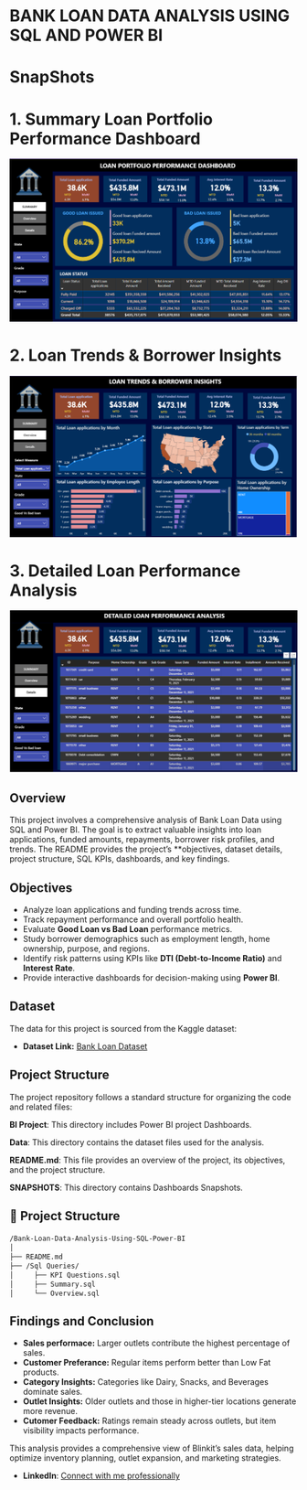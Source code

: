 # BANK LOAN DATA ANALYSIS USING SQL AND POWER BI

# SnapShots
# 1. Summary Loan Portfolio Performance Dashboard
![](https://github.com/tktejas117/Bank-Loan-Data-Analysis-Using-SQL-Power-BI/blob/main/Snapshots/Summary.png)

# 2. Loan Trends & Borrower Insights
![](https://github.com/tktejas117/Bank-Loan-Data-Analysis-Using-SQL-Power-BI/blob/main/Snapshots/Overview.png)

# 3. Detailed Loan Performance Analysis
![](https://github.com/tktejas117/Bank-Loan-Data-Analysis-Using-SQL-Power-BI/blob/main/Snapshots/Details.png) 

## Overview
This project involves a comprehensive analysis of Bank Loan Data using SQL and Power BI. The goal is to extract valuable insights into loan applications, funded amounts, repayments, borrower risk profiles, and trends. The README provides the project’s **objectives, dataset details, project structure, SQL KPIs, dashboards, and key findings. 
## Objectives

- Analyze loan applications and funding trends across time.
- Track repayment performance and overall portfolio health.
- Evaluate **Good Loan vs Bad Loan** performance metrics.
- Study borrower demographics such as employment length, home ownership, purpose, and regions.
- Identify risk patterns using KPIs like **DTI (Debt-to-Income Ratio)** and **Interest Rate**.
- Provide interactive dashboards for decision-making using **Power BI**.
  
## Dataset

The data for this project is sourced from the Kaggle dataset:

- **Dataset Link:** [Bank Loan Dataset](https://www.kaggle.com/datasets/nezukokamaado/auto-loan-dataset)

## Project Structure
The project repository follows a standard structure for organizing the code and related files:

**BI Project**: This directory includes Power BI project Dashboards.

**Data**: This directory contains the dataset files used for the analysis.

**README.md**: This file provides an overview of the project, its objectives, and the project structure.

**SNAPSHOTS**: This directory contains Dashboards Snapshots.






## 📂 Project Structure
```
/Bank-Loan-Data-Analysis-Using-SQL-Power-BI
│
├── README.md
├── /Sql Queries/
│     ├── KPI Questions.sql
│     ├── Summary.sql
│     └── Overview.sql

```

## Findings and Conclusion

- **Sales performace:** Larger outlets contribute the highest percentage of sales.
- **Customer Preferance:** Regular items perform better than Low Fat products.
- **Category Insights:** Categories like Dairy, Snacks, and Beverages dominate sales.
- **Outlet Insights:** Older outlets and those in higher-tier locations generate more revenue.
- **Cutomer Feedback:** Ratings remain steady across outlets, but item visibility impacts performance.

This analysis provides a comprehensive view of Blinkit’s sales data, helping optimize inventory planning, outlet expansion, and marketing strategies.



- **LinkedIn**: [Connect with me professionally](https://www.linkedin.com/in/tejas-kumar-s)

